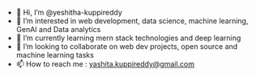 - 👋 Hi, I’m @yeshitha-kuppireddy
- 👀 I’m interested in web development, data science, machine learning, GenAI and Data analytics
- 🌱 I’m currently learning mern stack technologies and deep learning 
- 💞️ I’m looking to collaborate on web dev projects, open source and machine learning tasks
- 📫 How to reach me : yashita.kuppireddy@gmail.com


<!---
yeshitha-kuppireddy/yeshitha-kuppireddy is a ✨ special ✨ repository because its `README.md` (this file) appears on your GitHub profile.
You can click the Preview link to take a look at your changes.
--->
